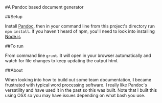 #A Pandoc based document generator

##Setup

Install [Pandoc](http://pandoc.org/installing.html), then in your command line from this project's directory run `npm install`. If you haven't heard of npm, you'll need to look into installing [Node.js](https://nodejs.org/)
 
##To run

From command line `grunt`. It will open in your browser automatically and watch for file changes to keep updating the output html. 

 
##About

When looking into how to build out some team documentation, I became frustrated with typical word processing software. I really like Pandoc's versatility and have used it in the past so this was built. Note that I built this using OSX so you may have issues depending on what bash you use.